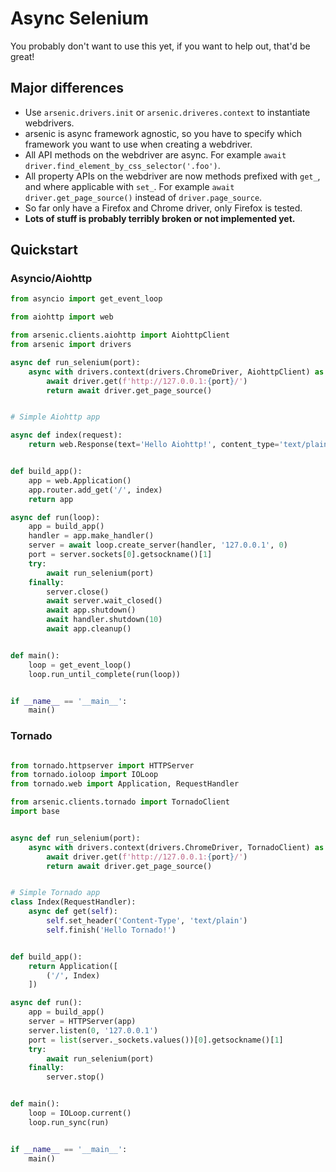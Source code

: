 # Async Selenium

You probably don't want to use this yet, if you want to help out, that'd be great!

## Major differences

* Use `arsenic.drivers.init` or `arsenic.driveres.context` to instantiate webdrivers.
* arsenic is async framework agnostic, so you have to specify which framework you want
  to use when creating a webdriver.
* All API methods on the webdriver are async. For example `await driver.find_element_by_css_selector('.foo')`.
* All property APIs on the webdriver are now methods prefixed with `get_`, and where
  applicable with `set_`. For example `await driver.get_page_source()` instead of `driver.page_source`.
* So far only have a Firefox and Chrome driver, only Firefox is tested.
* **Lots of stuff is probably terribly broken or not implemented yet.**


## Quickstart

### Asyncio/Aiohttp

```python
from asyncio import get_event_loop

from aiohttp import web

from arsenic.clients.aiohttp import AiohttpClient
from arsenic import drivers

async def run_selenium(port):
    async with drivers.context(drivers.ChromeDriver, AiohttpClient) as driver:
        await driver.get(f'http://127.0.0.1:{port}/')
        return await driver.get_page_source()


# Simple Aiohttp app

async def index(request):
    return web.Response(text='Hello Aiohttp!', content_type='text/plain')


def build_app():
    app = web.Application()
    app.router.add_get('/', index)
    return app

async def run(loop):
    app = build_app()
    handler = app.make_handler()
    server = await loop.create_server(handler, '127.0.0.1', 0)
    port = server.sockets[0].getsockname()[1]
    try:
        await run_selenium(port)
    finally:
        server.close()
        await server.wait_closed()
        await app.shutdown()
        await handler.shutdown(10)
        await app.cleanup()


def main():
    loop = get_event_loop()
    loop.run_until_complete(run(loop))


if __name__ == '__main__':
    main()
```

### Tornado

```python

from tornado.httpserver import HTTPServer
from tornado.ioloop import IOLoop
from tornado.web import Application, RequestHandler

from arsenic.clients.tornado import TornadoClient
import base


async def run_selenium(port):
    async with drivers.context(drivers.ChromeDriver, TornadoClient) as driver:
        await driver.get(f'http://127.0.0.1:{port}/')
        return await driver.get_page_source()


# Simple Tornado app
class Index(RequestHandler):
    async def get(self):
        self.set_header('Content-Type', 'text/plain')
        self.finish('Hello Tornado!')


def build_app():
    return Application([
        ('/', Index)
    ])

async def run():
    app = build_app()
    server = HTTPServer(app)
    server.listen(0, '127.0.0.1')
    port = list(server._sockets.values())[0].getsockname()[1]
    try:
        await run_selenium(port)
    finally:
        server.stop()


def main():
    loop = IOLoop.current()
    loop.run_sync(run)


if __name__ == '__main__':
    main()
```
